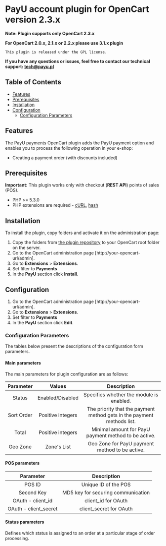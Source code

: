 # PayU account plugin for OpenCart version 2.3.x

**Note: Plugin supports only OpenCart 2.3.x**

**For OpenCart 2.0.x, 2.1.x or 2.2.x please use 3.1.x plugin**

``This plugin is released under the GPL license.``

**If you have any questions or issues, feel free to contact our technical support: tech@payu.pl**

## Table of Contents

- [Features][0]<br/>
- [Prerequisites][1] <br />
- [Installation][2]<br />
- [Configuration][3]<br />
    - [Configuration Parameters][3.1]

## Features
The PayU payments OpenCart plugin adds the PayU payment option and enables you to process the following operation in your e-shop:

* Creating a payment order (with discounts included)

## Prerequisites

**Important:** This plugin works only with checkout (**REST API**) points of sales (POS).

* PHP >= 5.3.0
* PHP extensions are required - [cURL][ext2], [hash][ext3] 

## Installation

To install the plugin, copy folders and activate it on the administration page:

1. Copy the folders from [the plugin repository][ext1] to your OpenCart root folder on the server.
1. Go to the OpenCart administration page [http://your-opencart-url/admin].
1. Go to **Extensions** > **Extensions**.
1. Set filter to **Payments** 
1. In the **PayU** section click **Install**.

## Configuration

1. Go to the OpenCart administration page [http://your-opencart-url/admin].
1. Go to **Extensions** > **Extensions**.
1. Set filter to **Payments** 
1. In the **PayU** section click **Edit**.

### Configuration Parameters

The tables below present the descriptions of the configuration form parameters.

#### Main parameters

The main parameters for plugin configuration are as follows:

| Parameter | Values | Description | 
|:---------:|:------:|:-----------:|
|Status|Enabled/Disabled|Specifies whether the module is enabled.|
|Sort Order|Positive integers|The priority that the payment method gets in the payment methods list.|
|Total|Positive integers|Minimal amount for PayU payment method to be active.|
|Geo Zone|Zone's List|Geo Zone for PayU payment method to be active.|

#### POS parameters

| Parameter | Description | 
|:---------:|:-----------:|
|POS ID|Unique ID of the POS|
|Second Key|MD5 key for securing communication|
|OAuth - client_id|client_id for OAuth|
|OAuth - client_secret|client_secret for OAuth|

#### Status parameters

Defines which status is assigned to an order at a particular stage of order processing.


<!--LINKS-->

<!--topic urls:-->
[0]: https://github.com/PayU/plugin_opencart_2##features
[1]: https://github.com/PayU/plugin_opencart_2#prerequisites
[2]: https://github.com/PayU/plugin_opencart_2#installation
[3]: https://github.com/PayU/plugin_opencart_2#configuration
[3.1]: https://github.com/PayU/plugin_opencart_2#configuration-parameters


<!--external links:-->
[ext1]: https://github.com/PayU/plugin_opencart_2
[ext2]: http://php.net/manual/en/book.curl.php
[ext3]: http://php.net/manual/en/book.hash.php

<!--images:-->
